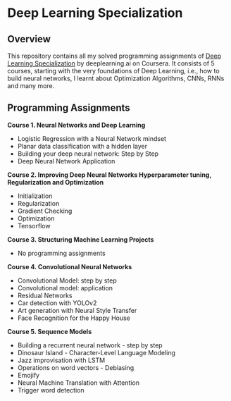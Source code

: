# Deep Learning Specialization## OverviewThis repository contains all my solved programming assignments of [Deep Learning Specialization](https://www.coursera.org/specializations/deep-learning?languages=en) by deeplearning.ai on Coursera. It consists of 5 courses, starting with the very foundations of Deep Learning, i.e., how to build neural networks, I learnt about Optimization Algorithms, CNNs, RNNs and many more.## Programming Assignments<b>Course 1. Neural Networks and Deep Learning</b>* Logistic Regression with a Neural Network mindset* Planar data classification with a hidden layer* Building your deep neural network: Step by Step* Deep Neural Network Application<b>Course 2. Improving Deep Neural Networks Hyperparameter tuning, Regularization and Optimization</b>* Initialization* Regularization* Gradient Checking* Optimization* Tensorflow<b>Course 3. Structuring Machine Learning Projects</b>* No programming assignments<b>Course 4. Convolutional Neural Networks</b>* Convolutional Model: step by step* Convolutional model: application* Residual Networks* Car detection with YOLOv2* Art generation with Neural Style Transfer* Face Recognition for the Happy House<b>Course 5. Sequence Models</b>* Building a recurrent neural network - step by step * Dinosaur Island - Character-Level Language Modeling* Jazz improvisation with LSTM* Operations on word vectors - Debiasing* Emojify* Neural Machine Translation with Attention* Trigger word detection